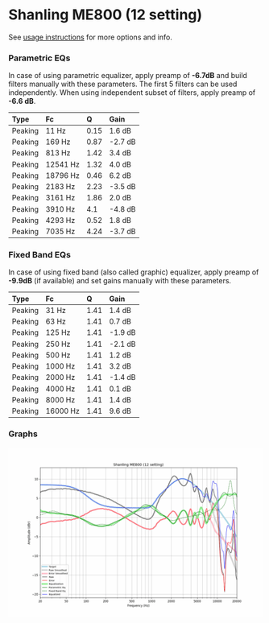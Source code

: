 # Shanling ME800 (12 setting)
See [usage instructions](https://github.com/jaakkopasanen/AutoEq#usage) for more options and info.

### Parametric EQs
In case of using parametric equalizer, apply preamp of **-6.7dB** and build filters manually
with these parameters. The first 5 filters can be used independently.
When using independent subset of filters, apply preamp of **-6.6 dB**.

| Type    | Fc       |    Q | Gain    |
|:--------|:---------|:-----|:--------|
| Peaking | 11 Hz    | 0.15 | 1.6 dB  |
| Peaking | 169 Hz   | 0.87 | -2.7 dB |
| Peaking | 813 Hz   | 1.42 | 3.4 dB  |
| Peaking | 12541 Hz | 1.32 | 4.0 dB  |
| Peaking | 18796 Hz | 0.46 | 6.2 dB  |
| Peaking | 2183 Hz  | 2.23 | -3.5 dB |
| Peaking | 3161 Hz  | 1.86 | 2.0 dB  |
| Peaking | 3910 Hz  | 4.1  | -4.8 dB |
| Peaking | 4293 Hz  | 0.52 | 1.8 dB  |
| Peaking | 7035 Hz  | 4.24 | -3.7 dB |

### Fixed Band EQs
In case of using fixed band (also called graphic) equalizer, apply preamp of **-9.9dB**
(if available) and set gains manually with these parameters.

| Type    | Fc       |    Q | Gain    |
|:--------|:---------|:-----|:--------|
| Peaking | 31 Hz    | 1.41 | 1.4 dB  |
| Peaking | 63 Hz    | 1.41 | 0.7 dB  |
| Peaking | 125 Hz   | 1.41 | -1.9 dB |
| Peaking | 250 Hz   | 1.41 | -2.1 dB |
| Peaking | 500 Hz   | 1.41 | 1.2 dB  |
| Peaking | 1000 Hz  | 1.41 | 3.2 dB  |
| Peaking | 2000 Hz  | 1.41 | -1.4 dB |
| Peaking | 4000 Hz  | 1.41 | 0.1 dB  |
| Peaking | 8000 Hz  | 1.41 | 1.4 dB  |
| Peaking | 16000 Hz | 1.41 | 9.6 dB  |

### Graphs
![](./Shanling%20ME800%20(12%20setting).png)